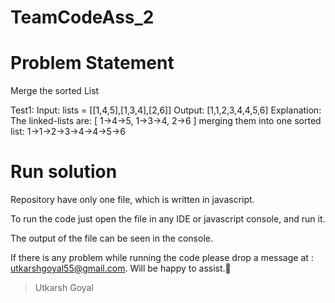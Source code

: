 # TeamCodeAss_2

# Problem Statement
Merge the sorted List

Test1: Input: lists = [[1,4,5],[1,3,4],[2,6]]
Output: [1,1,2,3,4,4,5,6]
Explanation: The linked-lists are:
[
1->4->5,
1->3->4,
2->6
]
merging them into one sorted list:
1->1->2->3->4->4->5->6


# Run solution
Repository have only one file, which is written in javascript.

To run the code just open the file in any IDE or javascript console, and run it. 

The output of the file can be seen in the console.

If there is any problem while running the code please drop a message at : utkarshgoyal55@gmail.com.
Will be happy to assist.🙂

>Utkarsh Goyal



